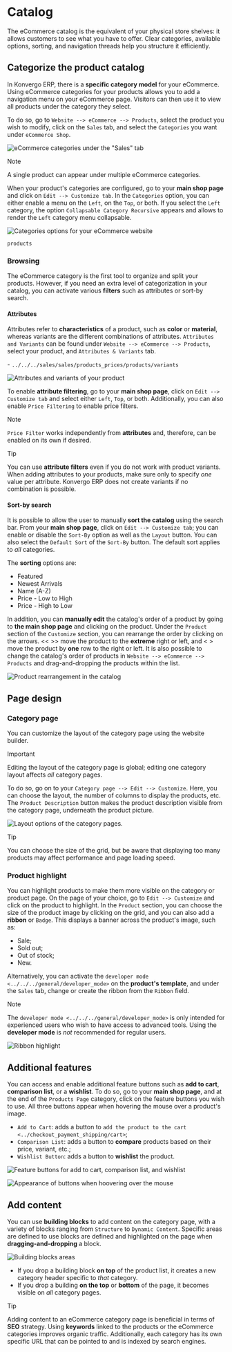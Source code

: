 # Catalog

The eCommerce catalog is the equivalent of your physical store shelves:
it allows customers to see what you have to offer. Clear categories,
available options, sorting, and navigation threads help you structure it
efficiently.

## Categorize the product catalog

In Konvergo ERP, there is a **specific category model** for your eCommerce.
Using eCommerce categories for your products allows you to add a
navigation menu on your eCommerce page. Visitors can then use it to view
all products under the category they select.

To do so, go to `Website --> eCommerce --> Products`, select the product
you wish to modify, click on the `Sales` tab, and select the
`Categories` you want under `eCommerce Shop`.

<img src="catalog/catalog-categories.png" class="align-center"
alt="eCommerce categories under the &quot;Sales&quot; tab" />

> [!NOTE]
> A single product can appear under multiple eCommerce categories.

When your product's categories are configured, go to your **main shop
page** and click on `Edit --> Customize tab`. In the `Categories`
option, you can either enable a menu on the `Left`, on the `Top`, or
both. If you select the `Left` category, the option
`Collapsable Category Recursive` appears and allows to render the `Left`
category menu collapsable.

<img src="catalog/catalog-panel-categories.png" class="align-center"
alt="Categories options for your eCommerce website" />

<div class="seealso">

`products`

</div>

### Browsing

The eCommerce category is the first tool to organize and split your
products. However, if you need an extra level of categorization in your
catalog, you can activate various **filters** such as attributes or
sort-by search.

#### Attributes

Attributes refer to **characteristics** of a product, such as **color**
or **material**, whereas variants are the different combinations of
attributes. `Attributes and Variants` can be found under
`Website --> eCommerce --> Products`, select your product, and
`Attributes & Variants` tab.

<div class="seealso">

\- `../../../sales/sales/products_prices/products/variants`

</div>

<img src="catalog/catalog-attributes.png" class="align-center"
alt="Attributes and variants of your product" />

To enable **attribute filtering**, go to your **main shop page**, click
on `Edit -->
Customize tab` and select either `Left`, `Top`, or both. Additionally,
you can also enable `Price Filtering` to enable price filters.

> [!NOTE]
> `Price Filter` works independently from **attributes** and, therefore,
> can be enabled on its own if desired.

> [!TIP]
> You can use **attribute filters** even if you do not work with product
> variants. When adding attributes to your products, make sure only to
> specify *one* value per attribute. Konvergo ERP does not create variants if no
> combination is possible.

#### Sort-by search

It is possible to allow the user to manually **sort the catalog** using
the search bar. From your **main shop page**, click on
`Edit --> Customize tab`; you can enable or disable the `Sort-By` option
as well as the `Layout` button. You can also select the `Default Sort`
of the `Sort-By` button. The default sort applies to *all* categories.

The **sorting** options are:

- Featured
- Newest Arrivals
- Name (A-Z)
- Price - Low to High
- Price - High to Low

In addition, you can **manually edit** the catalog's order of a product
by going to **the main shop page** and clicking on the product. Under
the `Product` section of the `Customize` section, you can rearrange the
order by clicking on the arrows. <span class="title-ref">\<\<</span>
<span class="title-ref">\>\></span> move the product to the **extreme**
right or left, and <span class="title-ref">\<</span>
<span class="title-ref">\></span> move the product by **one** row to the
right or left. It is also possible to change the catalog's order of
products in `Website --> eCommerce --> Products` and drag-and-dropping
the products within the list.

<img src="catalog/catalog-reorder.png" class="align-center"
alt="Product rearrangement in the catalog" />

## Page design

### Category page

You can customize the layout of the category page using the website
builder.

> [!IMPORTANT]
> Editing the layout of the category page is global; editing one
> category layout affects *all* category pages.

To do so, go on to your `Category page --> Edit --> Customize`. Here,
you can choose the layout, the number of columns to display the
products, etc. The `Product Description` button makes the product
description visible from the category page, underneath the product
picture.

<img src="catalog/catalog-category-layout.png" class="align-center"
alt="Layout options of the category pages." />

> [!TIP]
> You can choose the size of the grid, but be aware that displaying too
> many products may affect performance and page loading speed.

### Product highlight

You can highlight products to make them more visible on the category or
product page. On the page of your choice, go to `Edit --> Customize` and
click on the product to highlight. In the `Product` section, you can
choose the size of the product image by clicking on the grid, and you
can also add a **ribbon** or `Badge`. This displays a banner across the
product's image, such as:

- Sale;
- Sold out;
- Out of stock;
- New.

Alternatively, you can activate the
`developer mode <../../../general/developer_mode>` on the **product's
template**, and under the `Sales` tab, change or create the ribbon from
the `Ribbon` field.

> [!NOTE]
> The `developer mode <../../../general/developer_mode>` is only
> intended for experienced users who wish to have access to advanced
> tools. Using the **developer mode** is *not* recommended for regular
> users.

<img src="catalog/catalog-product-highlight.png" class="align-center"
alt="Ribbon highlight" />

## Additional features

You can access and enable additional feature buttons such as **add to
cart**, **comparison list**, or a **wishlist**. To do so, go to your
**main shop page**, and at the end of the `Products Page` category,
click on the feature buttons you wish to use. All three buttons appear
when hovering the mouse over a product's image.

- `Add to Cart`: adds a button to
  `add the product to the cart <../checkout_payment_shipping/cart>`;
- `Comparison List`: adds a button to **compare** products based on
  their price, variant, etc.;
- `Wishlist Button`: adds a button to **wishlist** the product.

<img src="catalog/catalog-buttons.png" class="align-center"
alt="Feature buttons for add to cart, comparison list, and wishlist" />

<img src="catalog/catalog-features.png" class="align-center"
alt="Appearance of buttons when hoovering over the mouse" />

## Add content

You can use **building blocks** to add content on the category page,
with a variety of blocks ranging from `Structure` to `Dynamic Content`.
Specific areas are defined to use blocks are defined and highlighted on
the page when **dragging-and-dropping** a block.

<img src="catalog/catalog-content.png" class="align-center"
alt="Building blocks areas" />

- If you drop a building block **on top** of the product list, it
  creates a new category header specific to *that* category.
- If you drop a building **on the top** or **bottom** of the page, it
  becomes visible on *all* category pages.

> [!TIP]
> Adding content to an eCommerce category page is beneficial in terms of
> **SEO** strategy. Using **keywords** linked to the products or the
> eCommerce categories improves organic traffic. Additionally, each
> category has its own specific URL that can be pointed to and is
> indexed by search engines.
